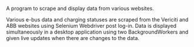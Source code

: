 A program to scrape and display data from various websites. 

Various e-bus data and charging statuses are scraped from the Vericiti and ABB websites using Selenium Webdriver post log-in. Data is displayed simultaneously in a desktop application using two BackgroundWorkers and given live updates when there are changes to the data.
